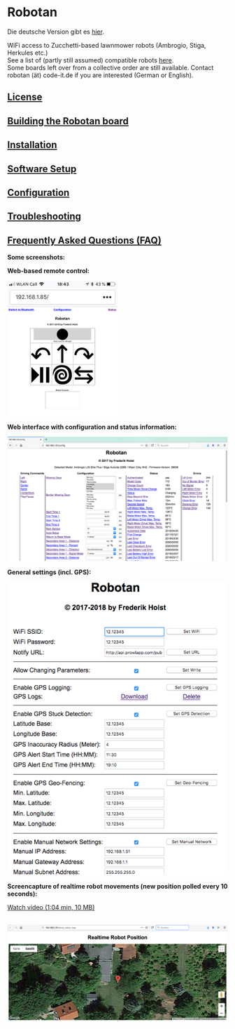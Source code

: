 # Robotan
Die deutsche Version gibt es <A HREF="README_de.md">hier</A>.  

WiFi access to Zucchetti-based lawnmower robots (Ambrogio, Stiga, Herkules etc.)  
See a list of (partly still assumed) compatible robots <A HREF="Supported Models.md">here</A>.  
Some boards left over from a collective order are still available. Contact robotan (ät) code-it.de if you are interested (German or English).

<H2><A HREF="LICENSE.md">License</A></H2>
<H2><A HREF="Assembly Instructions.md">Building the Robotan board</A></H2>
<H2><A HREF="Installation.md">Installation</A></H2>
<H2><A HREF="Setup.md">Software Setup</A></H2>
<H2><A HREF="Configuration.md">Configuration</A></H2>
<H2><A HREF="Troubleshooting.md">Troubleshooting</A></H2>
<H2><A HREF="FAQ.md">Frequently Asked Questions (FAQ)</A></H2>

<B>Some screenshots:</B>  

<B>Web-based remote control:</B>

<IMG WIDTH=50% SRC="./img/web-based%20remote%20control.jpg">

<B>Web interface with configuration and status information:</B>

<IMG SRC="./img/web%20interface%20status%20configuration.jpg">

<B>General settings (incl. GPS):</B>

<IMG SRC="./img/Configurations.png">  

<B>Screencapture of realtime robot movements (new position polled every 10 seconds):</B>  

<A HREF="./img/Robot-Realtime-Position.mp4?raw=true">Watch video (1:04 min, 10 MB)</A>  
<BR>

<IMG SRC="./img/Robot-Realtime-Position.png">
